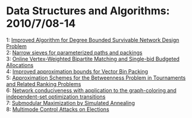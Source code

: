 # Data Structures and Algorithms: 2010/7/08-14  
1: [Improved Algorithm for Degree Bounded Survivable Network Design Problem](https://doi.org/10.48550/arXiv.0911.4544)  
2: [Narrow sieves for parameterized paths and packings](https://doi.org/10.48550/arXiv.1007.1161)  
3: [Online Vertex-Weighted Bipartite Matching and Single-bid Budgeted  Allocations](https://doi.org/10.48550/arXiv.1007.1271)  
4: [Improved approximation bounds for Vector Bin Packing](https://doi.org/10.48550/arXiv.1007.1345)  
5: [Approximation Schemes for the Betweenness Problem in Tournaments and  Related Ranking Problems](https://doi.org/10.48550/arXiv.0911.2214)  
6: [Network conduciveness with application to the graph-coloring and  independent-set optimization transitions](https://doi.org/10.48550/arXiv.1003.1412)  
7: [Submodular Maximization by Simulated Annealing](https://doi.org/10.48550/arXiv.1007.1632)  
8: [Multimode Control Attacks on Elections](https://doi.org/10.48550/arXiv.1007.1800)  
